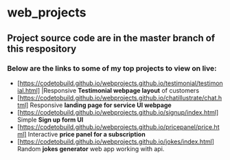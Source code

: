 # web_projects
## Project source code are in the master branch of this respository
### Below are the links to some of my top projects to view on live:
* [https://codetobuild.github.io/webprojects.github.io/testimonial/testimonial.html] |Responsive **Testimonial webpage layout** of customers 
* [https://codetobuild.github.io/webprojects.github.io/chatillustrate/chat.html] Responsive **landing page for service UI webpage** 
* [https://codetobuild.github.io/webprojects.github.io/signup/index.html] Simple **Sign up form UI** 
* [https://codetobuild.github.io/webprojects.github.io/pricepanel/price.html] Interactive **price panel for a subscription** 
* [https://codetobuild.github.io/webprojects.github.io/jokes/index.html] Random **jokes generator** web app working with api.
